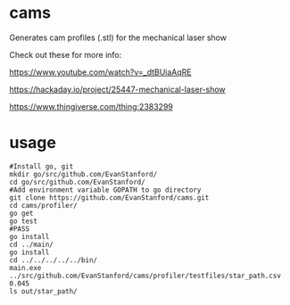 # cams
Generates cam profiles (.stl) for the mechanical laser show


Check out these for more info:

https://www.youtube.com/watch?v=_dtBUiaAqRE

https://hackaday.io/project/25447-mechanical-laser-show

https://www.thingiverse.com/thing:2383299




# usage

```
#Install go, git
mkdir go/src/github.com/EvanStanford/
cd go/src/github.com/EvanStanford/
#Add environment variable GOPATH to go directory
git clone https://github.com/EvanStanford/cams.git
cd cams/profiler/
go get
go test
#PASS
go install
cd ../main/
go install
cd ../../../../../bin/
main.exe ../src/github.com/EvanStanford/cams/profiler/testfiles/star_path.csv 0.045
ls out/star_path/
```


